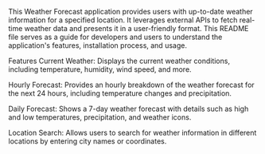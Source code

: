 This Weather Forecast application provides users with up-to-date weather information for a specified location. It leverages external APIs to fetch real-time weather data and presents it in a user-friendly format. This README file serves as a guide for developers and users to understand the application's features, installation process, and usage.

Features
Current Weather: Displays the current weather conditions, including temperature, humidity, wind speed, and more.

Hourly Forecast: Provides an hourly breakdown of the weather forecast for the next 24 hours, including temperature changes and precipitation.

Daily Forecast: Shows a 7-day weather forecast with details such as high and low temperatures, precipitation, and weather icons.

Location Search: Allows users to search for weather information in different locations by entering city names or coordinates.
